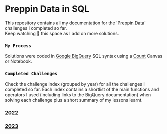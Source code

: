 # Preppin Data in SQL
 
This repository contains all my documentation for the '[Preppin Data](https://preppindata.blogspot.com/)' challenges I completed so far. <br>Keep watching 👀 this space as I add on more solutions.<br>

### `My Process`
Solutions were coded in [Google BigQuery](https://cloud.google.com/bigquery/docs/reference/standard-sql/query-syntax) SQL syntax using a [Count](https://count.co/) Canvas or Notebook.<br>

### `Completed Challenges` 

Check the challenge index (grouped by year) for all the challenges I completed so far. Each index contains a shortlist of the main functions and operators I used (including links to the BigQuery documentation) when solving each challenge plus a short summary of my lessons learnt. 
 
### [2022](https://github.com/meerens/preppin-data/blob/main/2022/README.md) 
### [2023](https://github.com/meerens/preppin-data/blob/main/2022/README.md) 

